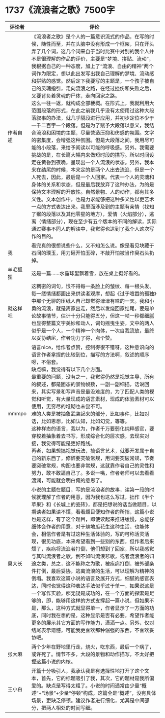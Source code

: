 # 1737《流浪者之歌》7500字

评论者 | 评论 |
|---|---|
作者自述|《流浪者之歌》是个人的一篇意识流式的作品，在写的时候，随性而至，并在头脑中没有形成一个框架，只在开头弄了几个词，这几个词来自于当时比赛中对别的我个人并不是很理解的作品的评价，主要是“梦境、拼贴、流动”，我根据自己的一种态度，加上了“流浪、自由的精神”两个词作为限定，想以此出发写出我自己理解的梦境、流动感和拼贴的感觉。然后定下我要写的主题是，一个孩子被自己的灵魂指引，走向流浪之路，在经过挫伤和失败之后，又要背负着灵魂的尸体，走向回家之路。<br/>这么一往一返，就构成全部梗概。在形式上，我就利用大范围段落的形式，在此之前我几乎没有太使用过这种大段落叙事的办法，就几乎隔段进行应用，并初步定位不少于一千二百字一个段落。但是为了赋予大段落以意义，我结合流浪和困境的主题，尽量营造压抑和伤感的氛围。文字的密集度，会增强这种氛围。但是大段落之间，我用尽可能的小段落，来给予阅读以可能的呼吸感。另外，我需要挑战的是，在长篇大幅内来做短时段的描写。所以时间设定在黄昏到夜晚，呈现出一个人流浪的状态。另外，我本来在结尾的时候，本来定的是两个人出去流浪，但是一个人死去，因此，最后是一个人回家。代表一个人的灵魂和身体的关系和状态，但是最后我放弃了这种办法，为的是保持文本理解的开放性。自然景物、人的动作，都有其多义性。文本创作中，也是力求能够把这种多义性以更艺术一点的方式表达出来。我里面涉及到的主题有亲情（找知了猴的段落以及其他零星的地方），爱情（火焰部分），逃离（情绪部分），现在至少有五个版本的不同的解读，实际通过赛事不同人的解读中，我觉得也达到了我个人这次写作的目的。
我|看完真的很想说些什么，又不知怎么说。像是看见块藏于石间的璞玉，用力砸开怕玉碎，不敲开怕被当作臭石头扔掉。
羊毛狐狸|这是一篇……水晶球里飘着雪，放在桌上挺好看的。
就这样吧|这稠密的词句，恨不得每一条脸上的皱纹、每一根头发、每一缕情绪都画出来供读者观摩，想起《过于喧嚣的孤独》中那个无聊的压纸人自己却觉得津津有味的一天。我和小勇的流浪，就是离家出走，然后以发烧回家结尾，要是单论故事情节，估计十分只能得五分，但这一帧一秒都细腻也显得整篇文字美妙和动人，词句摇曳生姿，文中的两人似乎是一个人，一个精神一个肉体，一次自我流放，最终以妥协结尾，作者功力了得，点个赞。
mmmpo|语言nice，给作者点赞，控制得很不错呀，这种意识向的语言作者拿捏的比较到位，描写的方法啊，叙述的顺序呀，不俗套。<br/>缺点嘛，我觉得有以下几个方面。<br/>最重要的问题，没有之一，我觉得仍然是视觉主导，所有的叙述，都是固态的景物帧数，一副一副细描，话说回来，其实写景和写声音是最没难度的，为了匹配人类的视觉和听觉，有大量现成的语言素材，现成的体验素材可以使用，无穷尽的堆砌也未尝不可。<br/>难的人类是被抽象武装起来的部分，比如事件，比如对话，比如思想，比如认知，比如幻觉，等等。<br/>这种样态的语言，我以为，作者千万要弱化纯粹感官，要穿梭着抽象着去书写，形成综合化的层次感，去现实对接，我觉得可能是更好路线。<br/>再者，如果想搞视觉玩法，搞语言艺术，就要开发属于自己的新东西了，修辞要突破常规，用词要突破常规，节奏要突破常规，构图也要非常规，这就靠作者自己的灵性和努力，敢不敢逼自己了。多说一嘴，作者老师可以去看看渡澜，可能就会明白俺的意思了。
臭大长|小说的主题在题目，写的是流浪者的故事，读第一段的时候就理解了作者的用意，因为我也这么写过，拙作《半个苹果》和《长城上的瓷砖》，都是把想说的话当做题目，以期读者如果读不懂，看看题目便知作者的所指，这篇小说也是这样，有了这个题目，即使读起来推进缓慢，总能仔细体会作者的用意，对于烧地瓜花生这种生活，也能体会，相信作者是有过这种生活体验的，写的可称活灵活现，很见功底，本来希望看到一些别的东西，但作者后来颓了，疾病将流浪者打倒，他们想到了回家，所以我感觉与其叫流浪者之歌，倒不如叫流浪悲歌，或者流浪者的归途之类，总之，这不能称之为歌，被疾病打倒，被外部条件打倒，最后妥协，逃离流浪的生活，可以理解为精神的倒塌。我喜欢这篇小说的语言及展开方式，细腻的感官表达，同时也觉得这种表达手法似乎过于单一，如果说这是一个写作实验，那无疑是成功的，在一个方面的探索是足够的，即，能够用这样的方式支撑起一篇小说，但如果不是，那么，这种方式就显得单一，作者显示了一方面的功底，同时我在想的是，这种显示是否有必要，希望作者能更多的展示其它方面的写作能力，潇洒一点。另外，仅对结尾表示遗憾，可能我更喜欢那种倔强的东西，不喜欢妥协吧。
张大麻|两个少年在野地里行走，烧火，吃东西，最后一个病了，或许死了。情节不多，大段的景物和动作描写，不太好把握这篇小说的内核。
王小白|开篇十分吸引人，我承认我是有选择性地打开了这个文本，首先，它的标题吸引了我，其次，它的题材是我所偏爱的。缺点是写得太粗了。小说的时间通常由少量“概述”+“场景”+少量“停顿”构成，这篇全是“概述”，没有具体场景，更缺乏停顿。建议作者进行细化，尤其是中间部分，把两人相处的时间写细。